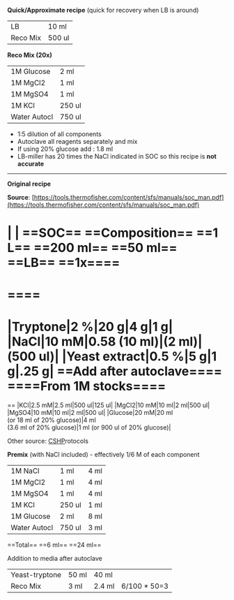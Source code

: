 **Quick/Approximate recipe** (quick for recovery when LB is around)
 
|   |   |
|---|---|
|LB|10 ml|
|Reco Mix|500 ul|
 
**Reco Mix (20x)**

|   |   |
|---|---|
|1M Glucose|2 ml|
|1M MgCl2|1 ml|
|1M MgSO4|1 ml|
|1M KCl|250 ul|
|Water Autocl|750 ul|
 
- 1:5 dilution of all components
- Autoclave all reagents separately and mix
- If using 20% glucose add : 1.8 ml
- LB-miller has 20 times the NaCl indicated in SOC so this recipe is **not accurate**

--------------------------------------------------------------------------------  
**Original recipe**
 
**Source**: [https://tools.thermofisher.com/content/sfs/manuals/soc_man.pdf](https://tools.thermofisher.com/content/sfs/manuals/soc_man.pdf)
 
|
|
==SOC== ==Composition== ==1 L== ==200 ml== ==50 ml==
==LB== ==1x====  
====  
====  
==
|Tryptone|2 %|20 g|4 g|1 g|
|NaCl|10 mM|0.58 (10 ml)|(2 ml)|(500 ul)|
|Yeast extract|0.5 %|5 g|1 g|.25 g|
==Add after autoclave====  
====From 1M stocks====  
====  
==
|KCl|2.5 mM|2.5 ml|500 ul|125 ul|
|MgCl2|10 mM|10 ml|2 ml|500 ul|
|MgSO4|10 mM|10 ml|2 ml|500 ul|
|Glucose|20 mM|20 ml  <br>(or 18 ml of 20% glucose)|4 ml  <br>(3.6 ml of 20% glucose)|1 ml (or 900 ul of 20% glucose)|
 
Other source: [CSHP](http://cshprotocols.cshlp.org/content/2018/3/pdb.rec098863.short)rotocols
 
**Premix** (with NaCl included) - effectively 1/6 M of each component
 
|   |   |   |
|---|---|---|
|1M NaCl|1 ml|4 ml|
|1M MgCl2|1 ml|4 ml|
|1M MgSO4|1 ml|4 ml|
|1M KCl|250 ul|1 ml|
|1M Glucose|2 ml|8 ml|
|Water Autocl|750 ul|3 ml|
==Total== ==6 ml== ==24 ml==
 
Addition to media after autoclave

|   |   |   |   |
|---|---|---|---|
|Yeast-tryptone|50 ml|40 ml||
|Reco Mix|3 ml|2.4 ml|6/100 * 50=3|